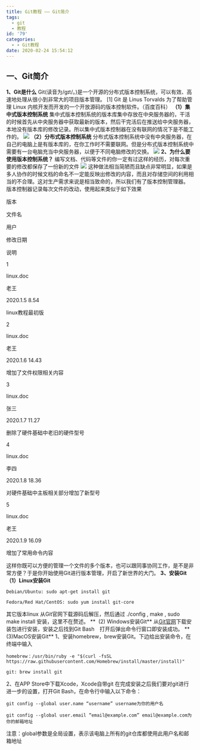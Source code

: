 ```yaml
---
title: Git教程 —— Git简介
tags:
  - git
  - 教程
id: '79'
categories:
  - - Git教程
date: 2020-02-24 15:54:12
---
```


## **一、Git简介**

**1、Git是什么** Git(读音为/gɪt/。)是一个开源的分布式版本控制系统，可以有效、高速地处理从很小到非常大的项目版本管理。 \[1\] Git 是 Linus Torvalds 为了帮助管理 Linux 内核开发而开发的一个开放源码的版本控制软件。（百度百科） **（1）集中式版本控制系统** 集中式版本控制系统的版本库集中存放在中央服务器的，干活的时候首先从中央服务器中获取最新的版本，然后干完活后在推送给中央服务器，本地没有版本库的修改记录。所以集中式版本控制器在没有联网的情况下是不能工作的。 ![](https://cdn.site.taoidle.com/wp-content/uploads/2020/04/1587996764-图片1.png) **（2）分布式版本控制系统** 分布式版本控制系统中没有中央服务器，在自己的电脑上是有版本库的，在你工作时不需要联网。但是分布式版本控制系统中需要有一台电脑充当中央服务器，以便于不同电脑修改的交换。 ![](https://cdn.site.taoidle.com/wp-content/uploads/2020/04/1587996849-图片2.png) **2、为什么要使用版本控制系统？** 编写文档、代码等文件的你一定有过这样的经历，对每次重要的修改都保存了一份新的文件 ![](https://cdn.site.taoidle.com/wp-content/uploads/2020/04/1587997204-图片3.png) 这种做法相当简陋而且缺点非常明显，如果是多人协作的时候文档的命名不一定能反映出修改的内容，而且对存储空间的利用相当的不合理。这对生产需求来说是相当致命的，所以我们有了版本控制管理器。 版本控制器记录每次文件的改动，使用起来类似于如下效果

版本

文件名

用户

修改日期

说明

1

linux.doc

老王

2020.1.5 8.54

linux教程最初版

2

linux.doc

老王

2020.1.6 14.43

增加了文件权限相关内容

3

linux.doc

张三

2020.1.7 11.27

删除了硬件基础中老旧的硬件型号

4

linux.doc

李四

2020.1.8 18.36

对硬件基础中主板相关部分增加了新型号

5

linux.doc

老王

2020.1.9 16.09

增加了常用命令内容

这样你既可以方便的管理一个文件的多个版本，也可以跟同事协同工作，是不是非常方便？于是你开始使用Git进行版本管理，开启了新世界的大门。 **3、安装Git** **（1）Linux安装Git**

```shell
Debian/Ubuntu: sudo apt-get install git

Fedora/Red Hat/CentOS: sudo yum install git-core
```

其它版本linux 从Git官网下载源码后解压，然后通过 ./config , make , sudo make install 安装，这里不在赘述。 **  (2) Windows安装Git** 从[Git官网](https://git-scm.com/)下载安装包进行安装，安装之后找到Git Bash　打开后弹出命令行窗口即安装成功。 **  (3)MacOS安装Git** 1、安装homebrew，brew安装Git。下边给出安装命令，在终端中输入

```shell
homebrew：/usr/bin/ruby -e "$(curl -fsSL https://raw.githubusercontent.com/Homebrew/install/master/install)"

git: brew install git
```

2、在APP Store中下载Xcode，Xcode自带git 在完成安装之后我们要对git进行进一步的设置，打开Git Bash，在命令行中输入以下命令：

```shell
git config --global user.name “username” username为你的用户名

git config --global user.email “email@example.com” email@example.com为你的邮箱地址
```

注意：global参数是全局设置，表示该电脑上所有的git仓库都使用此用户名和邮箱地址